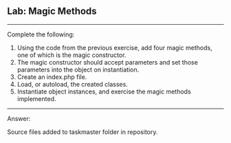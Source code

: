 ## Lab: Magic Methods
---
Complete the following:

1. Using the code from the previous exercise, add four magic methods, one of
which is the magic constructor.
2. The magic constructor should accept parameters and set those parameters
into the object on instantiation.
3. Create an index.php file.
4. Load, or autoload, the created classes.
5. Instantiate object instances, and exercise the magic methods implemented.

---
Answer:

Source files added to taskmaster folder in repository.